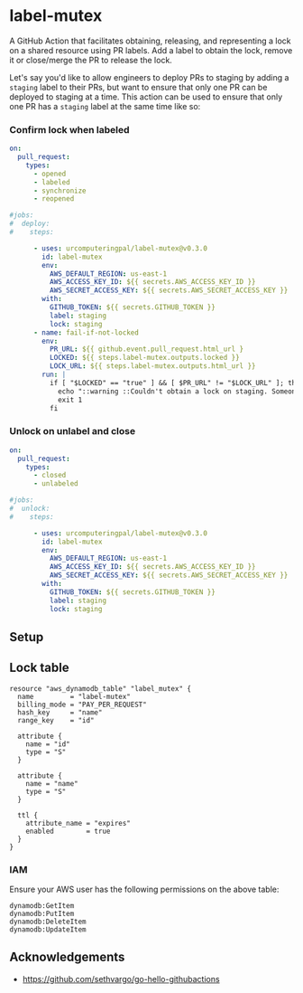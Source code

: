 # label-mutex

A GitHub Action that facilitates obtaining, releasing, and representing a lock on a shared resource using PR labels. Add a label to obtain the lock, remove it or close/merge the PR to release the lock.

Let's say you'd like to allow engineers to deploy PRs to staging by adding a `staging` label to their PRs, but want to ensure that only one PR can be deployed to staging at a time. This action can be used to ensure that only one PR has a `staging` label at the same time like so:

### Confirm lock when labeled

```yaml
on:
  pull_request:
    types:
      - opened
      - labeled
      - synchronize
      - reopened

#jobs:
#  deploy:
#    steps:

      - uses: urcomputeringpal/label-mutex@v0.3.0
        id: label-mutex
        env:
          AWS_DEFAULT_REGION: us-east-1
          AWS_ACCESS_KEY_ID: ${{ secrets.AWS_ACCESS_KEY_ID }}
          AWS_SECRET_ACCESS_KEY: ${{ secrets.AWS_SECRET_ACCESS_KEY }}
        with:
          GITHUB_TOKEN: ${{ secrets.GITHUB_TOKEN }}
          label: staging
          lock: staging
      - name: fail-if-not-locked
        env:
          PR_URL: ${{ github.event.pull_request.html_url }
          LOCKED: ${{ steps.label-mutex.outputs.locked }}
          LOCK_URL: ${{ steps.label-mutex.outputs.html_url }}
        run: |
          if [ "$LOCKED" == "true" ] && [ $PR_URL" != "$LOCK_URL" ]; then
            echo "::warning ::Couldn't obtain a lock on staging. Someone may already be using it: $LOCK_URL"
            exit 1
          fi
```

### Unlock on unlabel and close

```yaml
on:
  pull_request:
    types:
      - closed
      - unlabeled

#jobs:
#  unlock:
#    steps:

      - uses: urcomputeringpal/label-mutex@v0.3.0
        id: label-mutex
        env:
          AWS_DEFAULT_REGION: us-east-1
          AWS_ACCESS_KEY_ID: ${{ secrets.AWS_ACCESS_KEY_ID }}
          AWS_SECRET_ACCESS_KEY: ${{ secrets.AWS_SECRET_ACCESS_KEY }}
        with:
          GITHUB_TOKEN: ${{ secrets.GITHUB_TOKEN }}
          label: staging
          lock: staging
```

## Setup

## Lock table

```hcl
resource "aws_dynamodb_table" "label_mutex" {
  name         = "label-mutex"
  billing_mode = "PAY_PER_REQUEST"
  hash_key     = "name"
  range_key    = "id"

  attribute {
    name = "id"
    type = "S"
  }

  attribute {
    name = "name"
    type = "S"
  }

  ttl {
    attribute_name = "expires"
    enabled        = true
  }
}
```

### IAM

Ensure your AWS user has the following permissions on the above table:

```
dynamodb:GetItem
dynamodb:PutItem
dynamodb:DeleteItem
dynamodb:UpdateItem
```

## Acknowledgements

* https://github.com/sethvargo/go-hello-githubactions